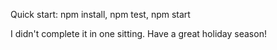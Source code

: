 Quick start: npm install, npm test, npm start

I didn't complete it in one sitting. Have a great holiday season!